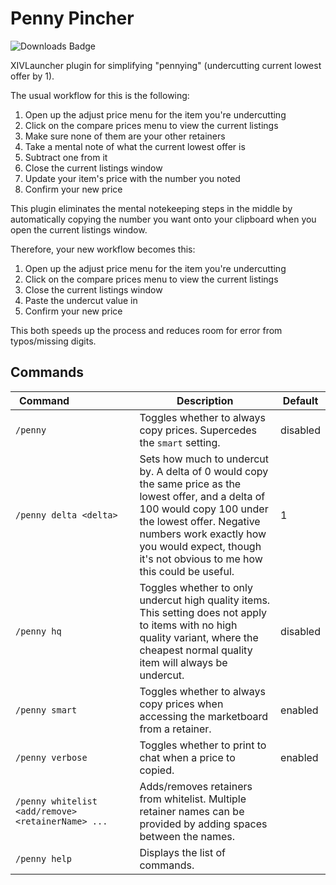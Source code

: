 # Penny Pincher
![Downloads Badge](https://img.shields.io/endpoint?url=https%3A%2F%2Fvz32sgcoal.execute-api.us-east-1.amazonaws.com%2FPennyPincher)

XIVLauncher plugin for simplifying "pennying" (undercutting current lowest offer by 1).

The usual workflow for this is the following:
1. Open up the adjust price menu for the item you're undercutting
2. Click on the compare prices menu to view the current listings
3. Make sure none of them are your other retainers
4. Take a mental note of what the current lowest offer is
5. Subtract one from it
6. Close the current listings window
7. Update your item's price with the number you noted
8. Confirm your new price

This plugin eliminates the mental notekeeping steps in the middle by automatically copying the number you want onto your clipboard when you open the current listings window.

Therefore, your new workflow becomes this:
1. Open up the adjust price menu for the item you're undercutting
2. Click on the compare prices menu to view the current listings
3. Close the current listings window
4. Paste the undercut value in
5. Confirm your new price

This both speeds up the process and reduces room for error from typos/missing digits.

## Commands
| Command&nbsp;&nbsp;&nbsp;&nbsp;&nbsp;&nbsp;&nbsp;&nbsp;&nbsp;&nbsp;&nbsp;&nbsp;&nbsp;&nbsp;&nbsp;&nbsp;&nbsp;&nbsp;&nbsp;&nbsp;&nbsp; | Description | Default |
|---------|-------------|---------|
|`/penny`|Toggles whether to always copy prices. Supercedes the `smart` setting. |disabled|
|`/penny delta <delta>`|Sets how much to undercut by. A delta of 0 would copy the same price as the lowest offer, and a delta of 100 would copy 100 under the lowest offer. Negative numbers work exactly how you would expect, though it's not obvious to me how this could be useful.|1|
|`/penny hq`|Toggles whether to only undercut high quality items. This setting does not apply to items with no high quality variant, where the cheapest normal quality item will always be undercut.|disabled|
|`/penny smart`|Toggles whether to always copy prices when accessing the marketboard from a retainer.|enabled|
|`/penny verbose`|Toggles whether to print to chat when a price to copied.|enabled|
|`/penny whitelist <add/remove> <retainerName> ...`|Adds/removes retainers from whitelist. Multiple retainer names can be provided by adding spaces between the names.|
|`/penny help`|Displays the list of commands.||
